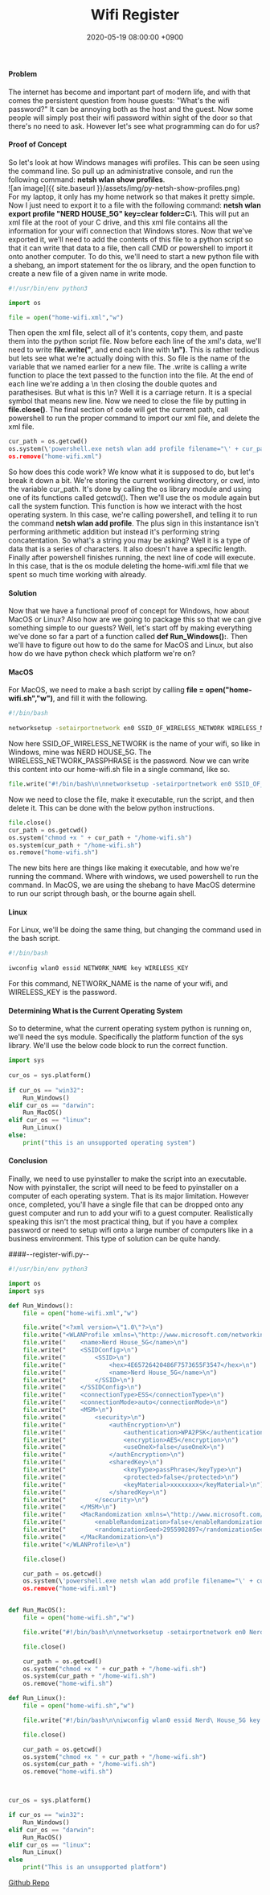 ﻿---
title: Wifi Register
date: 2020-05-19 08:00:00 +0900
categories: [ python ]
tags: [  ]
---

#### Problem
The internet has become and important part of modern life, and with that comes the persistent question from house guests: "What\'s the wifi password?"  It can be annoying both as the host and the guest.  Now some people will simply post their wifi password within sight of the door so that there\'s no need to ask.  However let\'s see what programming can do for us?

#### Proof of Concept
So let\'s look at how Windows manages wifi profiles.  This can be seen using the command line.  So pull up an administrative console, and run the following command: **netsh wlan show profiles**.  
![an image]({{ site.baseurl }}/assets/img/py-netsh-show-profiles.png)  
For my laptop, it only has my home network so that makes it pretty simple.  Now I just need to export it to a file with the following command: **netsh wlan export profile \"NERD HOUSE_5G\" key=clear folder=C:\\**.  This will put an xml file at the root of your C drive, and this xml file contains all the information for your wifi connection that Windows stores.  Now that we\'ve exported it, we\'ll need to add the contents of this file to a python script so that it can write that data to a file, then call CMD or powershell to import it onto another computer.  To do this, we\'ll need to start a new python file with a shebang, an import statement for the os library, and the open function to create a new file of a given name in write mode.

```python
#!/usr/bin/env python3

import os

file = open("home-wifi.xml","w")
```

Then open the xml file, select all of it\'s contents, copy them, and paste them into the python script file.  Now before each line of the xml\'s data, we\'ll need to write **file.write("**, and end each line with **\n")**.  This is rather tedious but lets see what we\'re actually doing with this.  So file is the name of the variable that we named earlier for a new file.  The .write is calling a write function to place the text passed to the function into the file.  At the end of each line we\'re adding a \n then closing the double quotes and parathesises.  But what is this \n?  Well it is a carriage return.  It is a special symbol that means new line.  Now we need to close the file by putting in **file.close()**.  The final section of code will get the current path, call powershell to run the proper command to import our xml file, and delete the xml file.

```python
cur_path = os.getcwd()
os.system(\'powershell.exe netsh wlan add profile filename="\' + cur_path + \'\home-wifi.xml"\')
os.remove("home-wifi.xml")
```

So how does this code work?  We know what it is supposed to do, but let\'s break it down a bit.  We\'re storing the current working directory, or cwd, into the variable cur_path.  It\'s done by calling the os library module and using one of its functions called getcwd().  Then we\'ll use the os module again but call the system function.  This function is how we interact with the host operating system.  In this case, we\'re calling powershell, and telling it to run the command **netsh wlan add profile**.  The plus sign in this instantance isn\'t performing arithmetic addition but instead it\'s performing string concatentation.  So what\'s a string you may be asking?  Well it is a type of data that is a series of characters.  It also doesn\'t have a specific length.  Finally after powershell finishes running, the next line of code will execute.  In this case, that is the os module deleting the home-wifi.xml file that we spent so much time working with already.

#### Solution
Now that we have a functional proof of concept for Windows, how about MacOS or Linux?  Also how are we going to package this so that we can give something simple to our guests?  Well, let\'s start off by making everything we\'ve done so far a part of a function called **def Run_Windows():**.  Then we\'ll have to figure out how to do the same for MacOS and Linux, but also how do we have python check which platform we\'re on?
        
#### MacOS
For MacOS, we need to make a bash script by calling **file = open("home-wifi.sh","w")**, and fill it with the following.

```bash
#!/bin/bash
    
networksetup -setairportnetwork en0 SSID_OF_WIRELESS_NETWORK WIRELESS_NETWORK_PASSPHRASE
```

Now here SSID_OF_WIRELESS_NETWORK is the name of your wifi, so like in Windows, mine was NERD HOUSE_5G.  The WIRELESS_NETWORK_PASSPHRASE is the password.  Now we can write this content into our home-wifi.sh file in a single command, like so.

```python
file.write("#!/bin/bash\n\nnetworksetup -setairportnetwork en0 SSID_OF_WIRELESS_NETWORK WIRELESS_NETWORK_PASSPHRASE")
```

Now we need to close the file, make it executable, run the script, and then delete it.  This can be done with the below python instructions.

```python
file.close()
cur_path = os.getcwd()
os.system("chmod +x " + cur_path + "/home-wifi.sh")
os.system(cur_path + "/home-wifi.sh")
os.remove("home-wifi.sh")
```

The new bits here are things like making it executable, and how we\'re running the command.  Where with windows, we used powershell to run the command.  In MacOS, we are using the shebang to have MacOS determine to run our script through bash, or the bourne again shell.

#### Linux
For Linux, we\'ll be doing the same thing, but changing the command used in the bash script.

```bash
#!/bin/bash
    
iwconfig wlan0 essid NETWORK_NAME key WIRELESS_KEY
```

For this command, NETWORK_NAME is the name of your wifi, and WIRELESS_KEY is the password.

#### Determining What is the Current Operating System
So to determine, what the current operating system python is running on, we\'ll need the sys module.  Specifically the platform function of the sys library.  We\'ll use the below code block to run the correct function.

```python
import sys
    
cur_os = sys.platform()
    
if cur_os == "win32":
    Run_Windows()
elif cur_os == "darwin":
    Run_MacOS()
elif cur_os == "linux":
    Run_Linux()
else:
    print("this is an unsupported operating system")
```

#### Conclusion
Finally, we need to use pyinstaller to make the script into an executable.  Now with pyinstaller, the script will need to be feed to pyinstaller on a computer of each operating system.  That is its major limitation.  However once, completed, you\'ll have a single file that can be dropped onto any guest computer and run to add your wifi to a guest computer.  Realistically speaking this isn\'t the most practical thing, but if you have a complex password or need to setup wifi onto a large number of computers like in a business environment.  This type of solution can be quite handy.
        
####--register-wifi.py--
```python
#!/usr/bin/env python3

import os
import sys

def Run_Windows():
    file = open("home-wifi.xml","w")

    file.write("<?xml version=\"1.0\"?>\n")
    file.write("<WLANProfile xmlns=\"http://www.microsoft.com/networking/WLAN/profile/v1\">\n")
    file.write("	<name>Nerd House_5G</name>\n")
    file.write("	<SSIDConfig>\n")
    file.write("		<SSID>\n")
    file.write("			<hex>4E65726420486F7573655F3547</hex>\n")
    file.write("			<name>Nerd House_5G</name>\n")
    file.write("		</SSID>\n")
    file.write("	</SSIDConfig>\n")
    file.write("	<connectionType>ESS</connectionType>\n")
    file.write("	<connectionMode>auto</connectionMode>\n")
    file.write("	<MSM>\n")
    file.write("		<security>\n")
    file.write("			<authEncryption>\n")
    file.write("				<authentication>WPA2PSK</authentication>\n")
    file.write("				<encryption>AES</encryption>\n")
    file.write("				<useOneX>false</useOneX>\n")
    file.write("			</authEncryption>\n")
    file.write("			<sharedKey>\n")
    file.write("				<keyType>passPhrase</keyType>\n")
    file.write("				<protected>false</protected>\n")
    file.write("				<keyMaterial>xxxxxxxx</keyMaterial>\n")
    file.write("			</sharedKey>\n")
    file.write("		</security>\n")
    file.write("	</MSM>\n")
    file.write("	<MacRandomization xmlns=\"http://www.microsoft.com/networking/WLAN/profile/v3\">\n")
    file.write("		<enableRandomization>false</enableRandomization>\n")
    file.write("		<randomizationSeed>2955902897</randomizationSeed>\n")
    file.write("	</MacRandomization>\n")
    file.write("</WLANProfile>\n")

    file.close()

    cur_path = os.getcwd()
    os.system(\'powershell.exe netsh wlan add profile filename="\' + cur_path + \'\home-wifi.xml"\')
    os.remove("home-wifi.xml")


def Run_MacOS():
    file = open("home-wifi.sh","w")

    file.write("#!/bin/bash\n\nnetworksetup -setairportnetwork en0 Nerd\ House_5G xxxxxxxx")

    file.close()

    cur_path = os.getcwd()
    os.system("chmod +x " + cur_path + "/home-wifi.sh")
    os.system(cur_path + "/home-wifi.sh")
    os.remove("home-wifi.sh")

def Run_Linux():
    file = open("home-wifi.sh","w")

    file.write("#!/bin/bash\n\niwconfig wlan0 essid Nerd\ House_5G key xxxxxxxx")

    file.close()

    cur_path = os.getcwd()
    os.system("chmod +x " + cur_path + "/home-wifi.sh")
    os.system(cur_path + "/home-wifi.sh")
    os.remove("home-wifi.sh")



cur_os = sys.platform()

if cur_os == "win32":
    Run_Windows()
elif cur_os == "darwin":
    Run_MacOS()
elif cur_os == "linux":
    Run_Linux()
else
    print("This is an unsupported platform")
```

[Github Repo](https://github.com/besmith43/Py_RegisterWifi)





